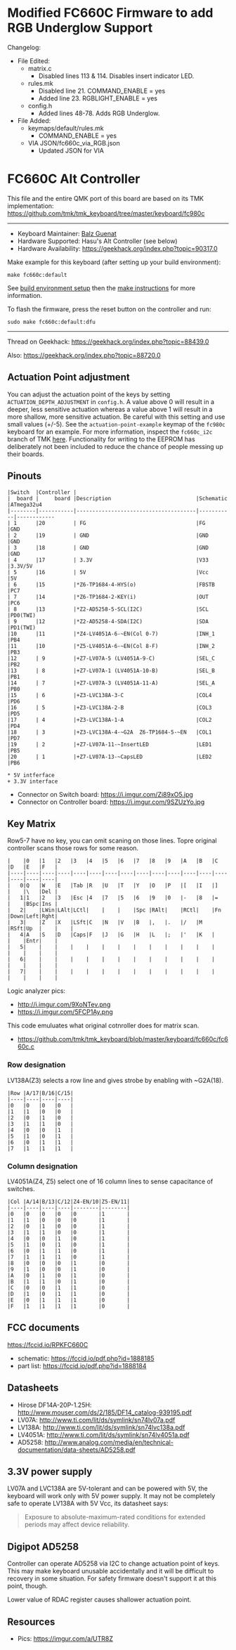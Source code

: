 Modified FC660C Firmware to add RGB Underglow Support
====================================================
Changelog:

- File Edited:
	- matrix.c
		- Disabled lines 113 & 114. Disables insert indicator LED.
	- rules.mk
		- Disabled line 21. COMMAND_ENABLE = yes
		- Added line 23. RGBLIGHT_ENABLE = yes
	- config.h
		- Added lines 48-78. Adds RGB Underglow.
- File Added:
	- keymaps/default/rules.mk
		- COMMAND_ENABLE = yes
	- VIA JSON/fc660c_via_RGB.json
		- Updated JSON for VIA
		
FC660C Alt Controller
=================

This file and the entire QMK port of this board are based on its TMK implementation: https://github.com/tmk/tmk_keyboard/tree/master/keyboard/fc980c

------------

- Keyboard Maintainer: [Balz Guenat](https://github.com/BalzGuenat)
- Hardware Supported: Hasu's Alt Controller (see below)
- Hardware Availability: https://geekhack.org/index.php?topic=90317.0

Make example for this keyboard (after setting up your build environment):

    make fc660c:default

See [build environment setup](https://docs.qmk.fm/#/getting_started_build_tools) then the [make instructions](https://docs.qmk.fm/#/getting_started_make_guide) for more information.

To flash the firmware, press the reset button on the controller and run:

    sudo make fc660c:default:dfu

--------

Thread on Geekhack: https://geekhack.org/index.php?topic=88439.0

Also: https://geekhack.org/index.php?topic=88720.0


Actuation Point adjustment
--------------------------
You can adjust the actuation point of the keys by setting `ACTUATION_DEPTH_ADJUSTMENT` in `config.h`.
A value above 0 will result in a deeper, less sensitive actuation whereas a value above 1 will result in a more shallow, more sensitive actuation.
Be careful with this setting and use small values (+/-5).
See the `actuation-point-example` keymap of the `fc980c` keyboard for an example.
For more information, inspect the `fc660c_i2c` branch of TMK [here](https://github.com/tmk/tmk_keyboard/tree/fc660c_i2c).
Functionality for writing to the EEPROM has deliberately not been included to reduce the chance of people messing up their boards.


Pinouts
-------

    |Switch  |Controller |
    |  board |     board |Description                           |Schematic  |ATmega32u4
    |--------|-----------|--------------------------------------|-----------|------------
    | 1      |20         | FG                                   |FG         |GND
    | 2      |19         | GND                                  |GND        |GND
    | 3      |18         | GND                                  |GND        |GND
    | 4      |17         | 3.3V                                 |V33        |3.3V/5V
    | 5      |16         | 5V                                   |Vcc        |5V
    | 6      |15         |*Z6-TP1684-4-HYS(o)                   |FBSTB      |PC7
    | 7      |14         |*Z6-TP1684-2-KEY(i)                   |OUT        |PC6
    | 8      |13         |*Z2-AD5258-5-SCL(I2C)                 |SCL        |PD0(TWI)
    | 9      |12         |*Z2-AD5258-4-SDA(I2C)                 |SDA        |PD1(TWI)
    |10      |11         |*Z4-LV4051A-6-~EN(Col 0-7)            |INH_1      |PB4
    |11      |10         |*Z5-LV4051A-6-~EN(Col 8-F)            |INH_2      |PB3
    |12      | 9         |+Z7-LV07A-5 (LV4051A-9-C)             |SEL_C      |PB2
    |13      | 8         |+Z7-LV07A-1 (LV4051A-10-B)            |SEL_B      |PB1
    |14      | 7         |+Z7-LV07A-3 (LV4051A-11-A)            |SEL_A      |PB0
    |15      | 6         |+Z3-LVC138A-3-C                       |COL4       |PD6
    |16      | 5         |+Z3-LVC138A-2-B                       |COL3       |PD5
    |17      | 4         |+Z3-LVC138A-1-A                       |COL2       |PD4
    |18      | 3         |+Z3-LVC138A-4-~G2A  Z6-TP1684-5-~EN   |COL1       |PD7
    |19      | 2         |+Z7-LV07A-11-~InsertLED               |LED1       |PB5
    |20      | 1         |+Z7-LV07A-13-~CapsLED                 |LED2       |PB6

```
* 5V intferface
+ 3.3V interface
```

- Connector on Switch board: https://i.imgur.com/Zi89xO5.jpg
- Connector on Controller board: https://i.imgur.com/9SZUzYo.jpg


Key Matrix
----------
Row5-7 have no key, you can omit scaning on those lines. Topre original controller scans those rows for some reason.

    |    |0   |1   |2   |3   |4   |5   |6   |7   |8   |9   |A   |B   |C   |D   |E   |F   |
    |----|----|----|----|----|----|----|----|----|----|----|----|----|----|----|----|----|
    |   0|Q   |W   |E   |Tab |R   |U   |T   |Y   |O   |P   |[   |I   |]   |    |\   |Del |
    |   1|1   |2   |3   |Esc |4   |7   |5   |6   |9   |0   |-   |8   |=   |    |BSpc|Ins |
    |   2|    |LWin|LAlt|LCtl|    |    |    |Spc |RAlt|    |RCtl|    |Fn  |Down|Left|Rght|
    |   3|    |Z   |X   |LSft|C   |N   |V   |B   |,   |.   |/   |M   |RSft|Up  |    |    |
    |   4|A   |S   |D   |Caps|F   |J   |G   |H   |L   |;   |'   |K   |    |    |Entr|    |
    |   5|    |    |    |    |    |    |    |    |    |    |    |    |    |    |    |    |
    |   6|    |    |    |    |    |    |    |    |    |    |    |    |    |    |    |    |
    |   7|    |    |    |    |    |    |    |    |    |    |    |    |    |    |    |    |

Logic analyzer pics:
- http://i.imgur.com/9XoNTev.png
- https://i.imgur.com/5FCP1Ay.png

This code emuluates what original cotnroller does for matrix scan.
- https://github.com/tmk/tmk_keyboard/blob/master/keyboard/fc660c/fc660c.c


### Row designation
LV138A(Z3) selects a row line and gives strobe by enabling with ~G2A(18).

    |Row |A/17|B/16|C/15|
    |----|----|----|----|
    |0   |0   |0   |0   |
    |1   |1   |0   |0   |
    |2   |0   |1   |0   |
    |3   |1   |1   |0   |
    |4   |0   |0   |1   |
    |5   |1   |0   |1   |
    |6   |0   |1   |1   |
    |7   |1   |1   |1   |


### Column designation
LV4051A(Z4, Z5) select one of 16 column lines to sense capacitance of switches.

    |Col |A/14|B/13|C/12|Z4-EN/10|Z5-EN/11|
    |----|----|----|----|--------|--------|
    |0   |0   |0   |0   |0       |1       |
    |1   |1   |0   |0   |0       |1       |
    |2   |0   |1   |0   |0       |1       |
    |3   |1   |1   |0   |0       |1       |
    |4   |0   |0   |1   |0       |1       |
    |5   |1   |0   |1   |0       |1       |
    |6   |0   |1   |1   |0       |1       |
    |7   |1   |1   |1   |0       |1       |
    |8   |0   |0   |0   |1       |0       |
    |9   |1   |0   |0   |1       |0       |
    |A   |0   |1   |0   |1       |0       |
    |B   |1   |1   |0   |1       |0       |
    |C   |0   |0   |1   |1       |0       |
    |D   |1   |0   |1   |1       |0       |
    |E   |0   |1   |1   |1       |0       |
    |F   |1   |1   |1   |1       |0       |


FCC documents
-------------
https://fccid.io/RPKFC660C

- schematic: https://fccid.io/pdf.php?id=1888185
- part list: https://fccid.io/pdf.php?id=1888184


Datasheets
----------
- Hirose DF14A-20P-1.25H: http://www.mouser.com/ds/2/185/DF14_catalog-939195.pdf
- LV07A: http://www.ti.com/lit/ds/symlink/sn74lv07a.pdf
- LV138A: http://www.ti.com/lit/ds/symlink/sn74lvc138a.pdf
- LV4051A: http://www.ti.com/lit/ds/symlink/sn74lv4051a.pdf
- AD5258: http://www.analog.com/media/en/technical-documentation/data-sheets/AD5258.pdf


3.3V power supply
-----------------
LV07A and LVC138A are 5V-tolerant and can be powered with 5V, the keyboard will work only with 5V power supply. It may not be completely safe to operate LV138A with 5V Vcc, its datasheet says:

> Exposure to absolute-maximum-rated conditions for extended periods may affect device reliability.

Digipot AD5258
--------------
Controller can operate AD5258 via I2C to change actuation point of keys. This may make keyboard unusable accidentally and it will be difficult to recovery in some situation. For safety firmware doesn't support it at this point, though.

Lower value of RDAC register causes shallower actuation point.

Resources
---------
- Pics: https://imgur.com/a/UTR8Z
